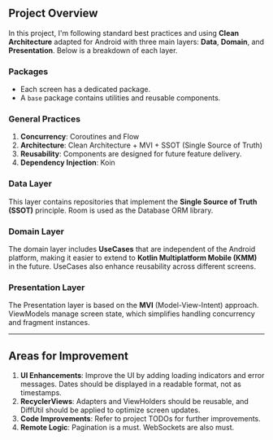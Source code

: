 ## Project Overview

In this project, I'm following standard best practices and using **Clean Architecture** adapted for Android with three main layers: **Data**, **Domain**, and **Presentation**. Below is a breakdown of each layer.

### Packages

- Each screen has a dedicated package.
- A `base` package contains utilities and reusable components.

### General Practices

1. **Concurrency**: Coroutines and Flow
2. **Architecture**: Clean Architecture + MVI + SSOT (Single Source of Truth)
3. **Reusability**: Components are designed for future feature delivery.
4. **Dependency Injection**: Koin

### Data Layer

This layer contains repositories that implement the **Single Source of Truth (SSOT)** principle. Room is used as the Database ORM library.

### Domain Layer

The domain layer includes **UseCases** that are independent of the Android platform, making it easier to extend to **Kotlin Multiplatform Mobile (KMM)** in the future. UseCases also enhance reusability across different screens.

### Presentation Layer

The Presentation layer is based on the **MVI** (Model-View-Intent) approach. ViewModels manage screen state, which simplifies handling concurrency and fragment instances.

---

## Areas for Improvement

1. **UI Enhancements**: Improve the UI by adding loading indicators and error messages. Dates should be displayed in a readable format, not as timestamps.
2. **RecyclerViews**: Adapters and ViewHolders should be reusable, and DiffUtil should be applied to optimize screen updates.
3. **Code Improvements**: Refer to project TODOs for further improvements.
4. **Remote Logic**: Pagination is a must. WebSockets are also must.
